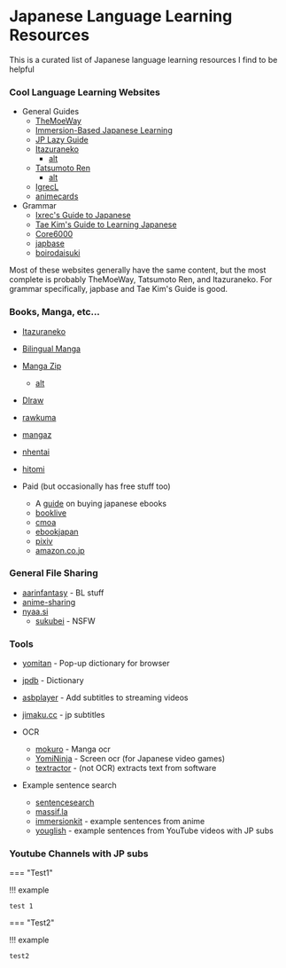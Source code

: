 # Japanese Language Learning Resources

This is a curated list of Japanese language learning resources I find to be helpful

### Cool Language Learning Websites

- General Guides
    - [TheMoeWay](https://learnjapanese.moe)
    - [Immersion-Based Japanese Learning](https://donkuri.github.io/learn-japanese/)
    - [JP Lazy Guide](https://xelieu.github.io/jp-lazy-guide/)
    - [Itazuraneko](https://gohoneko.neocities.org)
        - [alt](https://djtguide.github.io/learn/learnmain.html)
    - [Tatsumoto Ren](https://tatsumoto-ren.github.io/blog/index.html)
        - [alt](https://tatsumoto.neocities.org/blog/)
    - [IgrecL](https://github.com/IgrecL/japanese)
    - [animecards](https://animecards.site)
- Grammar
    - [Ixrec's Guide to Japanese](https://ixrec.neocities.org)
    - [Tae Kim's Guide to Learning Japanese](https://guidetojapanese.org/learn/)
    - [Core6000](https://core6000.neocities.org)
    - [japbase](https://japbase.neocities.org/full_night)
    - [boirodaisuki](https://boirodaisuki.neocities.org/dark)

Most of these websites generally have the same content, but the most complete is probably TheMoeWay, Tatsumoto Ren, and Itazuraneko. For grammar specifically, japbase and Tae Kim's Guide is good.

### Books, Manga, etc...

- [Itazuraneko](https://itazuraneko.org/index.html)
- [Bilingual Manga](https://bilingualmanga.org)
- [Manga Zip](https://manga-zip.is/post)
    - [alt](https://manga-zip.info/home.i1/)
- [Dlraw](https://dlraw.to/raw/)
- [rawkuma](https://rawkuma.com)
- [mangaz](https://www.mangaz.com)
- [nhentai](https://nhentai.net)
- [hitomi](https://hitomi.la)

- Paid (but occasionally has free stuff too)
    - A [guide](https://www.tofugu.com/japanese/how-to-buy-japanese-ebooks/) on buying japanese ebooks
    - [booklive](https://booklive.jp)
    - [cmoa](https://www.cmoa.jp)
    - [ebookjapan](https://ebookjapan.yahoo.co.jp)
    - [pixiv](https://comic.pixiv.net)
    - [amazon.co.jp](https://www.amazon.co.jp/-/en/本-書籍-通販/b/?ie=UTF8&node=465392&ref_=nav_cs_books)

### General File Sharing

- [aarinfantasy](https://aarinfantasy.com/forum/forum.php) - BL stuff
- [anime-sharing](https://www.anime-sharing.com)
- [nyaa.si](https://nyaa.si/?f=0&c=1_2&q)
    - [sukubei](https://sukebei.nyaa.si/rules) - NSFW

### Tools

- [yomitan](https://github.com/themoeway/yomitan) - Pop-up dictionary for browser
- [jpdb](https://jpdb.io) - Dictionary
- [asbplayer](https://github.com/killergerbah/asbplayer) - Add subtitles to streaming videos
- [jimaku.cc](https://jimaku.cc) - jp subtitles

- OCR
    - [mokuro](https://github.com/kha-white/mokuro) - Manga ocr
    - [YomiNinja](https://github.com/matt-m-o/YomiNinja) - Screen ocr (for Japanese video games)
    - [textractor](https://github.com/Artikash/Textractor) - (not OCR) extracts text from software
- Example sentence search
    - [sentencesearch](https://sentencesearch.neocities.org)
    - [massif.la](https://massif.la/ja)
    - [immersionkit](https://www.immersionkit.com) - example sentences from anime
    - [youglish](https://youglish.com/japanese) - example sentences from YouTube videos with JP subs

### Youtube Channels with JP subs

=== "Test1"

!!! example

    test 1

=== "Test2"

!!! example

    test2
